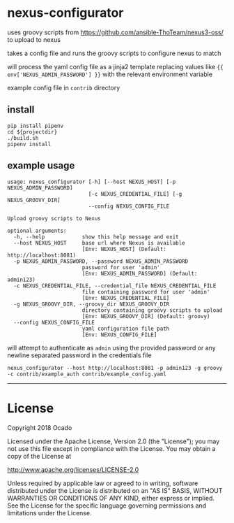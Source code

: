 # nexus-configurator

uses groovy scripts from https://github.com/ansible-ThoTeam/nexus3-oss/ to upload to nexus

takes a config file and runs the groovy scripts to configure nexus to match

will process the yaml config file as a jinja2 template replacing values like `{{ env['NEXUS_ADMIN_PASSWORD'] }}` with the relevant environment variable

example config file in `contrib` directory

## install

```
pip install pipenv
cd ${projectdir}
./build.sh
pipenv install
```

## example usage

```
usage: nexus_configurator [-h] [--host NEXUS_HOST] [-p NEXUS_ADMIN_PASSWORD]
                          [-c NEXUS_CREDENTIAL_FILE] [-g NEXUS_GROOVY_DIR]
                          --config NEXUS_CONFIG_FILE

Upload groovy scripts to Nexus

optional arguments:
  -h, --help            show this help message and exit
  --host NEXUS_HOST     base url where Nexus is available
                        [Env: NEXUS_HOST] (Default: http://localhost:8081)
  -p NEXUS_ADMIN_PASSWORD, --password NEXUS_ADMIN_PASSWORD
                        password for user 'admin'
                        [Env: NEXUS_ADMIN_PASSWORD] (Default: admin123)
  -c NEXUS_CREDENTIAL_FILE, --credential_file NEXUS_CREDENTIAL_FILE
                        file containing password for user 'admin'
                        [Env: NEXUS_CREDENTIAL_FILE]
  -g NEXUS_GROOVY_DIR, --groovy_dir NEXUS_GROOVY_DIR
                        directory containing groovy scripts to upload
                        [Env: NEXUS_GROOVY_DIR] (Default: groovy)
  --config NEXUS_CONFIG_FILE
                        yaml configuration file path
                        [Env: NEXUS_CONFIG_FILE]
```

will attempt to authenticate as `admin` using the provided password or any newline separated password in the credentials file

`nexus_configurator --host http://localhost:8081 -p admin123 -g groovy -c contrib/example_auth contrib/example_config.yaml`

---
# License

Copyright 2018 Ocado

Licensed under the Apache License, Version 2.0 (the "License");
you may not use this file except in compliance with the License.
You may obtain a copy of the License at

http://www.apache.org/licenses/LICENSE-2.0

Unless required by applicable law or agreed to in writing, software
distributed under the License is distributed on an "AS IS" BASIS,
WITHOUT WARRANTIES OR CONDITIONS OF ANY KIND, either express or implied.
See the License for the specific language governing permissions and
limitations under the License.
